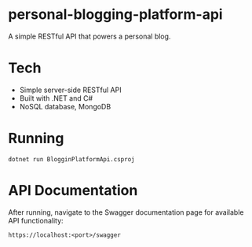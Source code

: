 # personal-blogging-platform-api
A simple RESTful API that powers a personal blog.

# Tech
- Simple server-side RESTful API
- Built with .NET and C#
- NoSQL database, MongoDB

# Running
```
dotnet run BlogginPlatformApi.csproj
```

# API Documentation
After running, navigate to the Swagger documentation page for available API functionality:
```
https://localhost:<port>/swagger
```

